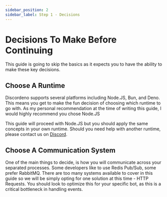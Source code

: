 ```yaml
---
sidebar_position: 2
sidebar_label: Step 1 - Decisions
---
```


# Decisions To Make Before Continuing

This guide is going to skip the basics as it expects you to have the ability to make these key decisions.

## Choose A Runtime

Discordeno supports several platforms including Node.JS, Bun, and Deno. This means you get to make the fun decision of choosing which runtime to go with. As my personal recommendation at the time of writing this guide, I would highly recommend you chose Node.JS

This guide will proceed with Node.JS but you should apply the same concepts in your own runtime. Should you need help with another runtime, please contact us on [Discord](https://discord.gg/ddeno).

## Choose A Communication System

One of the main things to decide, is how you will communicate across your separated processes. Some developers like to use Redis Pub/Sub, some prefer RabbitMQ. There are too many systems available to cover in this guide so we will be simply opting for one solution at this time - HTTP Requests. You should look to optimize this for your specific bot, as this is a critical bottleneck in handling events.
